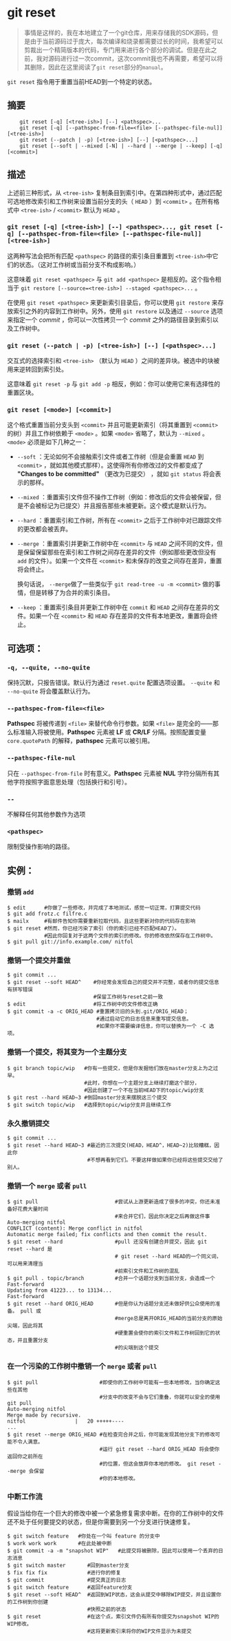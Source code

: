 # **git reset**
> 事情是这样的，我在本地建立了一个git仓库，用来存储我的SDK源码，但是由于当前源码过于庞大，每次编译和烧录都需要过长的时间，我希望可以剪裁出一个精简版本的代码，专门用来进行各个部分的调试。但是在此之前，我对源码进行过一次commit，这次commit我也不再需要，希望可以将其删除，因此在这里阅读了`git reset`部分的`manual`。


`git reset` 指令用于重置当前HEAD到一个特定的状态。

## 摘要
```
    git reset [-q] [<tree-ish>] [--] <pathspec>...
    git reset [-q] [--pathspec-from-file=<file> [--pathspec-file-nul]] [<tree-ish>]
    git reset (--patch | -p) [<tree-ish>] [--] [<pathspec>...]
    git reset [--soft | --mixed [-N] | --hard | --merge | --keep] [-q] [<commit>]
```

## 描述
上述前三种形式，从 `<tree-ish>` 复制条目到索引中。在第四种形式中，通过匹配可选地修改索引和工作树来设置当前分支的头（ `HEAD` ）到 `<commit>` 。在所有格式中 `<tree-ish>` / `<commit>` 默认为 `HEAD` 。

### `git reset [-q] [<tree-ish>] [--] <pathspec>..., git reset [-q] [--pathspec-from-file=<file> [--pathspec-file-nul]] [<tree-ish>]`
这两种写法会把所有匹配 `<pathspec>` 的路径的索引条目重置到 `<tree-ish>`中它们的状态。（这对工作树或当前分支不构成影响。）

这意味着 `git reset <pathspec>` 与 `git add <pathspec>` 是相反的。这个指令相当于 `git restore [--source=<tree-ish>] --staged <pathspec>...` 。

在使用 `git reset <pathspec>` 来更新索引目录后，你可以使用 `git restore` 来存放索引之外的内容到工作树中。另外，使用 `git restore` 以及通过 `--source` 选项来指定一个 *commit* ，你可以一次性拷贝一个 *commit* 之外的路径目录到索引以及工作树中。

### `git reset (--patch | -p) [<tree-ish>] [--] [<pathspec>...]`
交互式的选择索引和 `<tree-ish>` （默认为 `HEAD` ）之间的差异块。被选中的块被用来逆转回到索引处。

这意味着 `git reset -p` 与 `git add -p` 相反，例如：你可以使用它来有选择性的重置区块。

### `git reset [<mode>] [<commit>]`
这个格式重置当前分支头到 `<commit>` 并且可能更新索引（将其重置到 `<commit>` 的树）并且工作树依赖于 `<mode>` 。如果 `<mode>` 省略了，默认为 `--mixed` 。 `<mode>` 必须是如下几种之一：

- `--soft` ：无论如何不会接触索引文件或者工作树（但是会重置 `HEAD` 到 `<commit>` ，就如其他模式那样）。这使得所有你修改过的文件都变成了 **"Changes to be committed"** （更改为已提交） ，就如 `git status` 将会表示的那样。
- `--mixed` ：重置索引文件但不操作工作树（例如：修改后的文件会被保留，但是不会被标记为已提交）并且报告那些未被更新。这个模式是默认行为。
- `--hard` ：重置索引和工作树，所有在 `<commit>` 之后于工作树中对已跟踪文件的更改都会被丢弃。
- `--merge` ：重置索引并更新工作树中在 `<commit>` 与 `HEAD` 之间不同的文件，但是保留保留那些在索引和工作树之间存在差异的文件（例如那些更改但没有 `add` 的文件）。如果一个文件在 `<commit>` 和未保存的改变之间存在差异，重置将会终止。
  
  换句话说， `--merge`做了一些类似于 `git read-tree -u -m <commit>` 做的事情，但是转移了为合并的索引条目。

- `--keep` ：重置索引条目并更新工作树中在 `commit` 和 `HEAD` 之间存在差异的文件。如果一个在 `<commit>` 和 `HEAD` 存在差异的文件有本地更改，重置将会终止。

## 可选项：
### `-q, --quite, --no-quite`
保持沉默，只报告错误。默认行为通过 `reset.quite` 配置选项设置。 `--quite` 和 `--no-quite` 将会覆盖默认行为。

### `--pathspec-from-file=<file>`
**Pathspec** 将被传递到 `<file>` 来替代命令行参数。如果 `<file>` 是完全的——那么标准输入将被使用。**Pathspec** 元素被 **LF** 或 **CR/LF** 分隔。按照配置变量 `core.quotePath` 的解释，**pathspec** 元素可以被引用。

### `--pathspec-file-nul`
只在 `--pathspec-from-file` 时有意义。**Pathspec** 元素被 **NUL** 字符分隔所有其他字符按照字面意思处理（包括换行和引号）。

### `--`
不解释任何其他参数作为选项

### `<pathspec>`
限制受操作影响的路径。

## 实例：
### 撤销 `add`
```shell
$ edit      #你做了一些修改，并完成了本地测试，感觉一切正常，打算提交代码
$ git add frotz.c filfre.c
$ mailx     #有邮件告知你需要重新拉取代码，且这些更新对你的代码存在影响
$ git reset #然而，你已经污染了索引（你的索引已经不匹配HEAD了）。
            #因此你回复对于这两个文件的索引的修改。你的修改依然保存在工作树中。
$ git pull git://info.example.com/ nitfol
```

### 撤销一个提交并重做
```shell
$ git commit ...
$ git reset --soft HEAD^    #你经常会发现自己的提交并不完整，或者你的提交信息有拼写错误
                            #保留工作树与reset之前一致
$ edit                      #将工作树中的文件修改正确
$ git commit -a -c ORIG_HEAD #重置拷贝旧的头到.git/ORIG_HEAD；
                             #通过启动它的日志信息来重写提交信息。
                             #如果你不需要编译信息，你可以替换为一个 -C 选项。
```

### 撤销一个提交，将其变为一个主题分支
```shell
$ git branch topic/wip   #你有一些提交，但是你发掘他们放在master分支上为之过早。
                         #此时，你想在一个主题分支上继续打磨这个部分，
                         #因此创建了一个不在当前HEAD下的topic/wip分支
$ git rest --hard HEAD~3 #倒回master分支来摆脱这三个提交
$ git switch topic/wip   #选择到topic/wip分支并且继续工作
```

### 永久撤销提交
```shell
$ git commit ...
$ git reset --hard HEAD~3 #最近的三次提交(HEAD，HEAD^，HEAD~2)比较糟糕，因此你
                          #不想再看到它们。不要这样做如果你已经将这些提交交给了别人。
```

### 撤销一个 `merge` 或者 `pull`
```shell
$ git pull                         #尝试从上游更新造成了很多的冲突，你还未准备好花费大量时间
                                   #来合并它们，因此你决定之后再做这件事
Auto-merging nitfol
CONFLICT (content): Merge conflict in nitfol
Automatic merge failed; fix conflicts and then commit the result.
$ git reset --hard                 #pull 还没有创建合并提交，因此 git reset --hard 是
                                   # git reset --hard HEAD的一个同义词，可以用来清理当
                                   #前索引文件和工作树的混乱
$ git pull . topic/branch          #合并一个话题分支到当前分支，会造成一个Fast-forward
Updating from 41223... to 13134...
Fast-forward
$ git reset --hard ORIG_HEAD       #但是你认为话题分支还未做好供公众使用的准备。 pull 或 
                                   #merge总是离开ORIG_HEAD的当前分支的原始尖端，因此将其
                                   #硬重置会使你的索引文件和工作树回到它的状态，并且重置分支
                                   #的尖端到这个提交
```

### 在一个污染的工作树中撤销一个 `merge` 或者 `pull` 
```shell
$ git pull                    #即使你的工作树中可能有一些本地修改，当你确定这些在其他
                              #分支中的改变不会与它们重叠，你就可以安全的使用git pull
Auto-merging nitfol
Merge made by recursive.
nitfol                |   20 +++++----
...
$ git reset --merge ORIG_HEAD #在检查完合并之后，你可能发现其他分支下的修改可能不令人满意。
                              #运行 git reset --hard ORIG_HEAD 将会使你返回你之前所在
                              #的位置，但这会放弃你本地的修改。 git reset --merge 会保留
                              #你的本地修改。
```

### 中断工作流
假设当给你在一个巨大的修改中被一个紧急修复需求中断。在你的工作树中的文件还不处于任何要提交的状态，但是你需要到另一个分支进行快速修复。
```shell
$ git switch feature   #你处在一个叫 feature 的分支中
$ work work work       #在此处被中断
$ git commit -a -m "snapshot WIP"   #此提交将被删除，因此可以使用一个丢弃的日志消息
$ git switch master       #回到master分支
$ fix fix fix             #进行你的修复
$ git commit              #提交真正的日志
$ git switch feature      #返回feature分支
$ git reset --soft HEAD^  #返回到WIP状态，这会从提交中移除WIP提交，并且设置你的工作树到你创建
                          #快照之前的状态
$ git reset               #在这个点，索引文件仍有所有你提交为snapshot WIP的WIP修改。
                          #这将更新索引来将你的WIP文件显示为未提交
```

